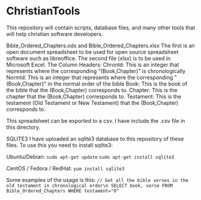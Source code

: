 # ChristianTools
This repository will contain scripts, database files, and many other tools that will help christian software developers.

Bible_Ordered_Chapters.ods and Bible_Ordered_Chapters.xlsx
  The first is an open document spreadsheet to be used for open source spreadsheet software such as libreoffice. The second file (xlsx) is to be used in Microsoft Excel.
   The Column Headers:
      ChronId: This is an integer that represents where the corresponding "(Book,Chapter)" is chronologically
      NormId: This is an integer that represents where the corresponding "(Book,Chapter)" in the normal order of the bible
      Book: This is the book of the bible that the (Book,Chapter) corresponds to.
      Chapter: This is the chapter that the (Book,Chapter) corresponds to.
      Testament: This is the testament (Old Testament or New Testament) that the (Book,Chapter) corresponds to.
      
      
This spreadsheet can be exported to a csv. I have include the .csv file in this directory.

SQLITE3
I have uploaded an sqlite3 database to this repository of these files.
To use this you need to install sqlite3:

Ubuntu/Debian:
  `sudo apt-get update`
  `sudo apt-get install sqlite3`
  
CentOS / Fedora / RedHat:
  `yum install sqlite3`


Some examples of the usage is this:
  `// Get all the bible verses in the old testament in chronological order\n
   SELECT book, verse FROM Bible_Ordered_Chapters WHERE testament="O"`
   
